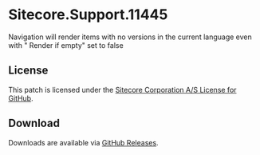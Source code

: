 # Sitecore.Support.11445
Navigation will render items with no versions in the current language even with &quot; Render if empty&quot; set to false

## License  
This patch is licensed under the [Sitecore Corporation A/S License for GitHub](https://github.com/sitecoresupport/Sitecore.Support.11445/blob/master/LICENSE).  

## Download  
Downloads are available via [GitHub Releases](https://github.com/sitecoresupport/Sitecore.Support.11445/releases).  
